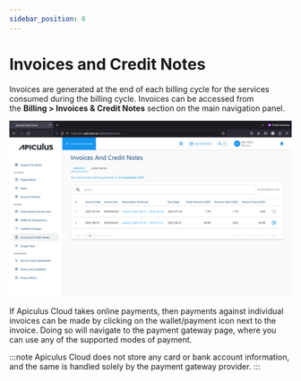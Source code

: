 ```yaml
---
sidebar_position: 6
---
```

# Invoices and Credit Notes
Invoices are generated at the end of each billing cycle for the services consumed during the billing cycle. Invoices can be accessed from the **Billing > Invoices & Credit Notes** section on the main navigation panel.

![Invoices and Credit Notes](img/InvoicesandCreditNotes.png)

If Apiculus Cloud takes online payments, then payments against individual invoices can be made by clicking on the wallet/payment icon next to the invoice. Doing so will navigate to the payment gateway page, where you can use any of the supported modes of payment.

:::note
Apiculus Cloud does not store any card or bank account information, and the same is handled solely by the payment gateway provider.
:::




